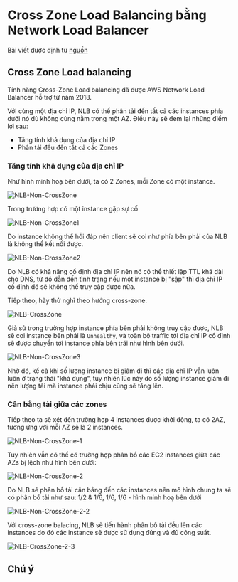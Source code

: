 # Cross Zone Load Balancing bằng Network Load Balancer

Bài viết được dịnh từ [nguồn](https://dev.classmethod.jp/articles/cross-zone-load-balancing-for-nlb/)

## Cross Zone Load balancing

Tính năng Cross-Zone Load balancing đã được AWS Network Load Balancer hỗ trợ từ năm 2018.

Với cùng một địa chỉ IP, NLB có thể phân tải đến tất cả các instances phía dưới nó dù không cùng nằm trong một AZ. Điều này sẽ đem lại những điểm lợi sau:

- Tăng tính khả dụng của địa chỉ IP
- Phân tải đều đến tất cả các Zones

### Tăng tính khả dụng của địa chỉ IP

Như hình minh hoạ bên dưới, ta có 2 Zones, mỗi Zone có một instance.

![NLB-Non-CrossZone](https://user-images.githubusercontent.com/15076665/209677666-c1804859-7751-4a3b-93f9-3c9862cbdd1a.png)

Trong trường hợp có một instance gặp sự cố

![NLB-Non-CrossZone1](https://user-images.githubusercontent.com/15076665/209677794-91be5c7c-1794-44d9-b2e6-6e0e31d4d8cf.png)

Do instance không thể hồi đáp nên client sẽ coi như phía bên phải của NLB là không thể kết nối được.

![NLB-Non-CrossZone2](https://user-images.githubusercontent.com/15076665/209677923-d6051239-53b8-4491-b06b-b640f1f26a4a.png)

Do NLB có khả năng cố định địa chỉ IP nên nó có thể thiết lập TTL khá dài cho DNS, từ đó dẫn đến tình trạng nếu một instance bị "sập" thì địa chỉ IP cố định đó sẽ không thể truy cập được nữa.

Tiếp theo, hãy thử nghĩ theo hướng cross-zone.

![NLB-CrossZone](https://user-images.githubusercontent.com/15076665/209680269-3c12f5b5-6140-4a17-bf1e-2e8a14d89a19.png)

Giả sử trong trường hợp instance phía bên phải không truy cập được, NLB sẽ coi instance bên phải là `Unhealthy`, và toàn bộ traffic tới địa chỉ IP cố định sẽ được chuyển tới instance phía bên trái như hình bên dưới.

![NLB-Non-CrossZone3](https://user-images.githubusercontent.com/15076665/209680469-42fee28c-b291-478e-a40d-b31721a0618f.png)

Nhờ đó, kể cả khi số lượng instance bị giảm đi thì các địa chỉ IP vẫn luôn luôn ở trạng thái "khả dụng", tuy nhiên lúc này do số lượng instance giảm đi nên lượng tải mà instance phải chịu cũng sẽ tăng lên.

### Cân bằng tải giữa các zones

Tiếp theo ta sẽ xét đến trường hợp 4 instances được khởi động, ta có 2AZ, tương ứng với mỗi AZ sẽ là 2 instances.

![NLB-Non-CrossZone-1](https://user-images.githubusercontent.com/15076665/209753048-62c643a6-c7b4-40de-9291-68ebfcf8b8f0.png)

Tuy nhiên vẫn có thể có trường hợp phân bổ các EC2 instances giữa các AZs bị lệch như hình bên dưới:

![NLB-Non-CrossZone-2](https://user-images.githubusercontent.com/15076665/209753247-1774cd93-dc9a-4b14-a715-fddc538a9d6c.png)

Do NLB sẽ phân bổ tải cân bằng đến các instances nên mô hình chung ta sẽ có phân bổ tải như sau: 1/2 & 1/6, 1/6, 1/6 - hình minh hoạ bên dưới

![NLB-Non-CrossZone-2-2](https://user-images.githubusercontent.com/15076665/209753334-55180f6c-48b8-4ba8-912b-2c62c22a9990.png)

Với cross-zone balacing, NLB sẽ tiến hành phân bổ tải đều lên các instances do đó các instance sẽ được sử dụng đúng và đủ công suất.

![NLB-CrossZone-2-3](https://user-images.githubusercontent.com/15076665/209753582-8e19ad82-030e-4d32-a228-644fdb2b5e0c.png)

## Chú ý

